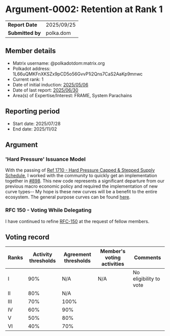 # Argument-0002: Retention at Rank 1

|                 |                                                                                             |
| --------------- | ------------------------------------------------------------------------------------------- |
| **Report Date** | 2025/09/25                                                             |
| **Submitted by**| polka.dom                                                                        |


## Member details

- Matrix username: @polkadotdom:matrix.org
- Polkadot address: 1L66uQMKFnXKSZx9pCD5o56GvvP1i2Qns7CaS2AaKp9mnwc
- Current rank: 1
- Date of initial induction: [2025/05/06](https://collectives.statescan.io/#/extrinsics/6306997-2)
- Date of last report: [2025/06/30](https://github.com/polkadot-fellows/Evaluations/blob/d379fc31aee1ee53b3ca58f1bfa553940271b10a/evidence/polkadotdom/0001-rank1-promotion.md)
- Area(s) of Expertise/Interest: FRAME, System Parachains


## Reporting period

- Start date: 2025/07/28
- End date: 2025/11/02

## Argument

### 'Hard Pressure' Issuance Model

With the passing of [Ref 1710 - Hard Pressure Capped & Stepped Supply Schedule](https://polkadot.subsquare.io/referenda/1710), I worked with the community to quickly get an implementation together in [#898](https://github.com/polkadot-fellows/runtimes/pull/898). This new code represents a significant departure from our previous macro economic policy and required the implementation of new curve types-- My hope is these new curves will be a benefit to the entire ecosystem. The general purpose curves can be found [here](https://github.com/paritytech/polkadot-sdk/pull/9556).

### RFC 150 - Voting While Delegating

I have continued to refine [RFC-150](https://github.com/PolkadotDom/RFCs/blob/dom/voting-while-delegating/text/0150-voting-while-delegating.md) at the request of fellow members.

## Voting record

|  Ranks | Activity thresholds | Agreement thresholds | Member's voting activities | Comments |
|---|---|---|---|---|
|I  |90%   |N/A   |N/A   |No eligibility to vote  |
|II |80%   |N/A   |   |  |
|III|70%   |100%  |   |  |
|IV |60%   |90%   |   |  |
|V  |50%   |80%   |   |  |
|VI |40%   |70%   |   |  |
